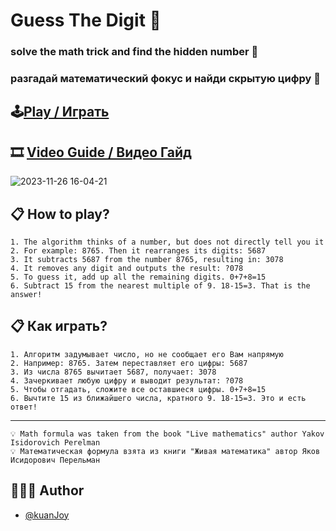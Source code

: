 # Guess The Digit 🎲 
### solve the math trick and find the hidden number 🔮
### разгадай математический фокус и найди скрытую цифру 🔮
## 🕹️[Play / Играть](https://majestic-valkyrie-047d0f.netlify.app/)
## 🎞️ [Video Guide / Видео Гайд ](https://youtu.be/QpPqhf14hdo)


![2023-11-26 16-04-21](https://github.com/kuanJoy/guess-the-digit/assets/121744592/1e6b2442-1ce0-4ecc-8803-0adc4cf320e6)


## 📋 How to play?

    1. The algorithm thinks of a number, but does not directly tell you it
    2. For example: 8765. Then it rearranges its digits: 5687
    3. It subtracts 5687 from the number 8765, resulting in: 3078
    4. It removes any digit and outputs the result: ?078
    5. To guess it, add up all the remaining digits. 0+7+8=15
    6. Subtract 15 from the nearest multiple of 9. 18-15=3. That is the answer!

## 📋 Как играть?

    1. Алгоритм задумывает число, но не сообщает его Вам напрямую 
    2. Например: 8765. Затем переставляет его цифры: 5687
    3. Из числа 8765 вычитает 5687, получает: 3078
    4. Зачеркивает любую цифру и выводит результат: ?078
    5. Чтобы отгадать, сложите все оставшиеся цифры. 0+7+8=15
    6. Вычтите 15 из ближайшего числа, кратного 9. 18-15=3. Это и есть ответ!

----------------------------------------------------------------------------
    💡 Math formula was taken from the book "Live mathematics" author Yakov Isidorovich Perelman
    💡 Математическая формула взята из книги "Живая математика" автор Яков Исидорович Перельман

## 👨🏻‍💼 Author
- [@kuanJoy](https://www.github.com/kuanJoy)



